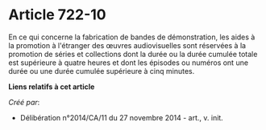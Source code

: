 # Article 722-10

En ce qui concerne la fabrication de bandes de démonstration, les aides à la promotion à l'étranger des œuvres audiovisuelles
sont réservées à la promotion de séries et collections dont la durée ou la durée cumulée totale est supérieure à quatre
heures et dont les épisodes ou numéros ont une durée ou une durée cumulée supérieure à cinq minutes.

**Liens relatifs à cet article**

_Créé par_:

  - Délibération n°2014/CA/11 du 27 novembre 2014 - art., v. init.
